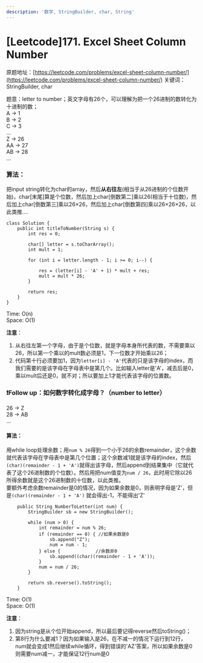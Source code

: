 ```yaml
---
description: '数学, StringBuilder, char, String'
---
```


# \[Leetcode\]171. Excel Sheet Column Number

原题地址：[https://leetcode.com/problems/excel-sheet-column-number/](https://leetcode.com/problems/excel-sheet-column-number/) 关键词：StringBuilder, char 

题意：letter to number；英文字母有26个，可以理解为把一个26进制的数转化为十进制的数；  
A -&gt; 1   
B -&gt; 2   
C -&gt; 3   
...   
Z -&gt; 26   
AA -&gt; 27   
AB -&gt; 28   
...

### 算法：

把input string转化为char的array，然后**从右往左**\(相当于从26进制的个位数开始\)，char\[末尾\]算是个位数，然后加上char\[倒数第二\]乘以26\(相当于十位数\)，然后加上char\[倒数第三\]乘以26×26，然后加上char\[倒数第四\]乘以26×26×26，以此类推....

```text
class Solution {
    public int titleToNumber(String s) {
        int res = 0;
        
        char[] letter = s.toCharArray();
        int mult = 1;
        
        for (int i = letter.length - 1; i >= 0; i--) {
            
            res = (letter[i] - 'A' + 1) * mult + res;
            mult = mult * 26;
        }
        
        return res;
    }
}
```

Time: O\(n\)  
Space: O\(1\)

**注意**：  
1. 从右往左第一个字母，由于是个位数，就是字母本身所代表的数，不需要乘以26，所以第一个乘以的mult数必须是1，下一位数才开始乘以26；  
2. 代码第十行必须要加1，因为`letter[i] - 'A'`代表的只是该字母的index，而我们需要的是该字母在字母表中是第几个。比如输入letter是'A'，减去后是0，乘以mult后还是0，就不对；所以要加上1才能代表该字母的位置数。





### ❗️Follow up：如何数字转化成字母？（number to letter）

26 -&gt; Z  
28 -&gt; AB  
...

#### 算法：

用while loop处理余数；用`num % 26`得到一个小于26的余数remainder，这个余数就代表该字母在字母表中是第几个位置；这个余数减1就是该字母的index，然后`(char)(remainder - 1 + 'A')`就得出该字母，然后append到结果集中（它就代表了这个26进制数的个位数）。然后用把num值变为`num / 26`，此时用它除以26所得余数就是这个26进制数的十位数，以此类推。  
要额外考虑余数remainder是0的情况，因为如果余数是0，则表明字母是'Z'，但是`(char)(remainder - 1 + 'A')` 就会得出-1，不能得出'Z'

```text
	public String NumberToLetter(int num) {
		StringBuilder sb = new StringBuilder();
		
		while (num > 0) {
			int remainder = num % 26;
			if (remainder == 0) { //如果余数是0
				sb.append("Z");
				num = num - 1;
			} else {             //余数非0
				sb.append((char)(remainder - 1 + 'A'));
			}
			num = num / 26;
		}
		
		return sb.reverse().toString();
	}
```

Time: O\(1\)  
Space: O\(1\)

**注意**：  
1. 因为string是从个位开始append，所以最后要记得reverse然后toString\(\)；  
2. 第8行为什么要减1？因为如果输入是26，在不减一的情况下运行到12行，num就会变成1然后继续while循环，得到错误的'AZ'答案，所以如果余数是0则需要num减一，才能保证12行num是0

